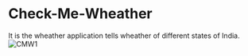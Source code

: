# Check-Me-Wheather
It is the wheather application tells wheather of different states of India.
![CMW1](https://github.com/Beyound3d/Check-Me-Wheather/assets/129869652/dae38824-aeae-43d6-a513-6c134141c8d2)
